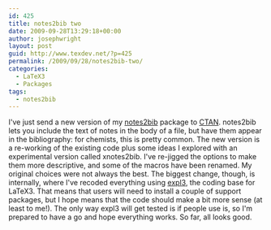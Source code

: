 ```yaml
---
id: 425
title: notes2bib two
date: 2009-09-28T13:29:18+00:00
author: josephwright
layout: post
guid: http://www.texdev.net/?p=425
permalink: /2009/09/28/notes2bib-two/
categories:
  - LaTeX3
  - Packages
tags:
  - notes2bib
---
```

I've just send a new version of my [notes2bib](https://ctan.org/pkg/notes2bib) package to [CTAN](https://www.ctan.org). notes2bib lets you include the text of notes in the body of a file, but have them appear in the bibliography: for chemists, this is pretty common. The new version is a re-working of the existing code plus some ideas I explored with an experimental version called xnotes2bib. I've re-jigged the options to make them more descriptive, and some of the macros have been renamed. My original choices were not always the best. The biggest change, though, is internally, where I've recoded everything using [expl3](https://ctan.org/pkg/l3kernel), the coding base for LaTeX3. That means that users will need to install a couple of support packages, but I hope means that the code should make a bit more sense (at least to me!). The only way expl3 will get tested is if people use is, so I'm prepared to have a go and hope everything works. So far, all looks good.
